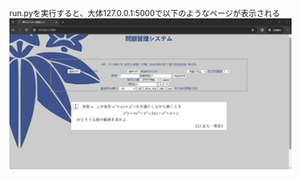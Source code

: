 run.pyを実行すると、大体127.0.0.1:5000で以下のようなページが表示される
![image](https://github.com/Dataojitori/gakusyu-assist/blob/main/showing.jpg)
